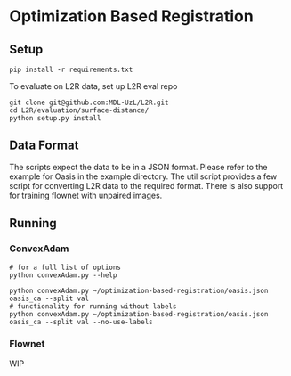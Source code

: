 # Optimization Based Registration

## Setup

```
pip install -r requirements.txt
```

To evaluate on L2R data, set up L2R eval repo

```
git clone git@github.com:MDL-UzL/L2R.git
cd L2R/evaluation/surface-distance/
python setup.py install
```

## Data Format

The scripts expect the data to be in a JSON format. Please refer to the example for Oasis in the example directory.
The util script provides a few script for converting L2R data to the required format.
There is also support for training flownet with unpaired images.

## Running

### ConvexAdam

```
# for a full list of options
python convexAdam.py --help

python convexAdam.py ~/optimization-based-registration/oasis.json oasis_ca --split val
# functionality for running without labels
python convexAdam.py ~/optimization-based-registration/oasis.json oasis_ca --split val --no-use-labels 

```

### Flownet

WIP
